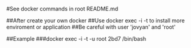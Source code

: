 #See docker commands in root README.md

##After create your own docker
##Use docker exec -i -t to install more enviroment or application
##Be careful with user 'jovyan' and 'root'

##Example
###docker exec -i -t -u root 2bd7 /bin/bash